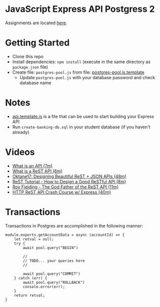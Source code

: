 # JavaScript Express API Postgress 2

Assignments are located [here](./Assignments.md).

# Getting Started
- Clone this repo
- Install dependencies: `npm install` (execute in the same directory as `package.json` file)
- Create file: `postgres-pool.js` from file: [postgres-pool.js.template](./postgres-pool.js.template)
  - Update `postgres-pool.js` with your database password and check database name

# Notes
- [api.template.js](./api.template.js) is a file that can be used to start building your Express API
- Run `create-banking-db.sql` in your student database (if you haven't already)

# Videos
- [What is an API (7m)](https://youtu.be/Yzx7ihtCGBs)
- [What is a ReST API (6m)](https://youtu.be/SLwpqD8n3d0)
- [Oktane17: Designing Beautiful ReST + JSON APIs (48m)](https://youtu.be/MiOSzpfP1Ww)
- [ReST Tutorial - How to Design a Good ReSTful API (8m)](https://youtu.be/sMKsmZbpyjE)
- [Roy Fielding - The God Father of the ReST API (11m)](https://youtu.be/w5j2KwzzB-0)
- [HTTP ReST API Crash Course w/ Express (40m)](https://youtu.be/iYM2zFP3Zn0)

# Transactions
Transactions in Postgres are accomplished in the following manner:

```
module.exports.getAccountData = async (accountId) => {
    let retval = null;
    try {
        await pool.query("BEGIN")

        //
        // TODO... your queries here
        //

        await pool.query("COMMIT")
    } catch (err) {
        await pool.query("ROLLBACK")
        console.error(err);
    }
    return retval;
}
```
